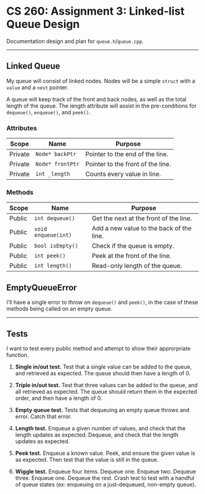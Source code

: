# CS 260: Assignment 3: Linked-list Queue Design

Documentation design and plan for `queue.h`/`queue.cpp`.

---
## Linked Queue

My queue will consist of linked nodes. Nodes will be a simple `struct` with a `value` and a `next` pointer.

A queue will keep track of the front and back nodes, as well as the total length of the queue. The length attribute will assist in the pre-conditions for `dequeue()`, `enqueue()`, and `peek()`.

### Attributes
| Scope      | Name                    | Purpose                              |
|------------|-------------------------|--------------------------------------|
| Private    | `Node* backPtr`         | Pointer to the end of the line.
| Private    | `Node* frontPtr`        | Pointer to the front of the line.    
| Private    | `int _length`           | Counts every value in line.

### Methods
| Scope      | Name                    | Purpose                              |
|------------|-------------------------|--------------------------------------|
| Public     | `int dequeue()`         | Get the next at the front of the line.
| Public     | `void enqueue(int)`     | Add a new value to the back of the line.
| Public     | `bool isEmpty()`        | Check if the queue is empty.
| Public     | `int peek()`            | Peek at the front of the line.
| Public     | `int length()`          | Read-only length of the queue.


## EmptyQueueError

I'll have a single error to throw on `dequeue()` and `peek()`, in the case of these methods being called on an empty queue.

---
## Tests

I want to test every public method and attempt to show their approrpriate function.

1. **Single in/out test.**
    Test that a single value can be added to the queue, and retrieved as expected. The queue should then have a length of 0.

2. **Triple in/out test.**
    Test that three values can be added to the queue, and all retrieved as expected. The queue should return them in the expected order, and then have a length of 0.

3. **Empty queue test.**
    Tests that dequeuing an empty queue throws and error. Catch that error.

4. **Length test.**
    Enqueue a given number of values, and check that the length updates as expected. Dequeue, and check that the length updates as expected.

5. **Peek test.**
    Enqueue a known value. Peek, and ensure the given value is as expected. Then test that the value is still in the queue.

6. **Wiggle test.**
    Enqueue four items. Dequeue one. Enqueue two. Dequeue three. Enqueue one. Dequeue the rest. Crash test to test with a handful of queue states (ex: enqueuing on a just-dequeued, non-empty queue).
